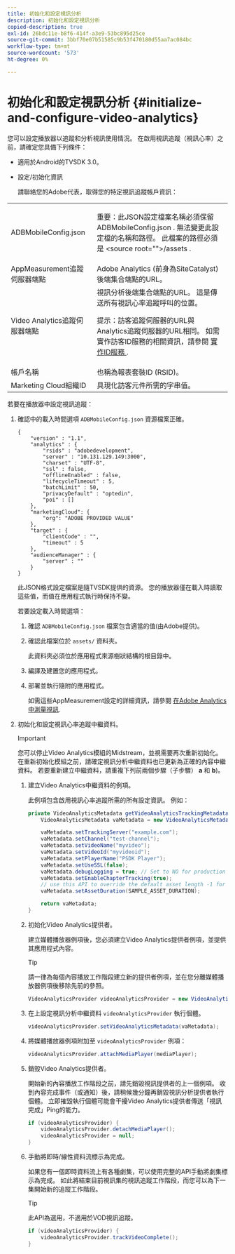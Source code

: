 ```yaml
---
title: 初始化和設定視訊分析
description: 初始化和設定視訊分析
copied-description: true
exl-id: 26bdc11e-b8f6-414f-a3e9-53bc895d25ce
source-git-commit: 3bbf70e07b51585c9b53f470180d55aa7ac084bc
workflow-type: tm+mt
source-wordcount: '573'
ht-degree: 0%

---
```


# 初始化和設定視訊分析 {#initialize-and-configure-video-analytics}

您可以設定播放器以追蹤和分析視訊使用情況。
在啟用視訊追蹤（視訊心率）之前，請確定您具備下列條件：

* 適用於Android的TVSDK 3.0。
* 設定/初始化資訊

   請聯絡您的Adobe代表，取得您的特定視訊追蹤帳戶資訊：

<table id="table_3565328ABBEE4605A92EAE1ADE5D6F84"> 
 <tbody> 
  <tr> 
   <td colname="col1"> <span class="filepath"> ADBMobileConfig.json </span> </td> 
   <td colname="col2"> <p>重要：此JSON設定檔案名稱必須保留 <span class="filepath"> ADBMobileConfig.json </span>. 無法變更此設定檔的名稱和路徑。 此檔案的路徑必須是 <span class="filepath"> &lt;source root=""&gt;/assets </span>. </p> </td> 
  </tr> 
  <tr> 
   <td colname="col1"> AppMeasurement追蹤伺服器端點 </td> 
   <td colname="col2"> Adobe Analytics (前身為SiteCatalyst)後端集合端點的URL。 </td> 
  </tr> 
  <tr> 
   <td colname="col1"> Video Analytics追蹤伺服器端點 </td> 
   <td colname="col2"> 視訊分析後端集合端點的URL。 這是傳送所有視訊心率追蹤呼叫的位置。 <p>提示：訪客追蹤伺服器的URL與Analytics追蹤伺服器的URL相同。 如需實作訪客ID服務的相關資訊，請參閱 <a href="https://experienceleague.adobe.com/docs/id-service/using/implementation/setup-target.html?lang=en" format="html" scope="external"> 實作ID服務 </a>. </p> </td> 
  </tr> 
  <tr> 
   <td colname="col1"> 帳戶名稱 </td> 
   <td colname="col2"> 也稱為報表套裝ID (RSID)。 </td> 
  </tr> 
  <tr> 
   <td colname="col1"> Marketing Cloud組織ID </td> 
   <td colname="col2"> 具現化訪客元件所需的字串值。 </td> 
  </tr> 
 </tbody> 
</table>

若要在播放器中設定視訊追蹤：

1. 確認中的載入時間選項 `ADBMobileConfig.json` 資源檔案正確。

   ```
   { 
       "version" : "1.1", 
       "analytics" : { 
           "rsids" : "adobedevelopment", 
           "server" : "10.131.129.149:3000", 
           "charset" : "UTF-8", 
           "ssl" : false, 
           "offlineEnabled" : false, 
           "lifecycleTimeout" : 5, 
           "batchLimit" : 50, 
           "privacyDefault" : "optedin", 
           "poi" : [] 
       }, 
       "marketingCloud": { 
           "org": "ADOBE PROVIDED VALUE"  
       }, 
       "target" : { 
           "clientCode" : "", 
           "timeout" : 5 
       }, 
       "audienceManager" : { 
           "server" : "" 
       } 
   }
   ```

   此JSON格式設定檔案是隨TVSDK提供的資源。 您的播放器僅在載入時讀取這些值，而值在應用程式執行時保持不變。

   若要設定載入時間選項：


   1. 確認 `ADBMobileConfig.json` 檔案包含適當的值(由Adobe提供)。
   1. 確認此檔案位於 `assets/` 資料夾。

      此資料夾必須位於應用程式來源樹狀結構的根目錄中。

   1. 編譯及建置您的應用程式。
   1. 部署並執行隨附的應用程式。

      如需這些AppMeasurement設定的詳細資訊，請參閱 [在Adobe Analytics中測量視訊](https://experienceleague.adobe.com/docs/media-analytics/using/media-overview.html?lang=en).

1. 初始化和設定視訊心率追蹤中繼資料。

   >[!IMPORTANT]
   >
   >您可以停止Video Analytics模組的Midstream，並視需要再次重新初始化。 在重新初始化模組之前，請確定視訊分析中繼資料也已更新為正確的內容中繼資料。 若要重新建立中繼資料，請重複下列前兩個步驟（子步驟） **a** 和 **b**)。

   1. 建立Video Analytics中繼資料的例項。

      此例項包含啟用視訊心率追蹤所需的所有設定資訊。 例如：

      ```java
      private VideoAnalyticsMetadata getVideoAnalyticsTrackingMetadata() { 
          VideoAnalyticsMetadata vaMetadata = new VideoAnalyticsMetadata(); 
      
          vaMetadata.setTrackingServer("example.com"); 
          vaMetadata.setChannel("test-channel"); 
          vaMetadata.setVideoName("myvideo"); 
          vaMetadata.setVideoId("myvideoid"); 
          vaMetadata.setPlayerName("PSDK Player"); 
          vaMetadata.setUseSSL(false); 
          vaMetadata.debugLogging = true; // Set to NO for production deployment. 
          vaMetadata.setEnableChapterTracking(true); 
          // use this API to override the default asset length -1 for live streams 
          vaMetadata.setAssetDuration(SAMPLE_ASSET_DURATION); 
      
          return vaMetadata; 
      }
      ```

   1. 初始化Video Analytics提供者。

      建立媒體播放器例項後，您必須建立Video Analytics提供者例項，並提供其應用程式內容。

      >[!TIP]
      >
      >請一律為每個內容播放工作階段建立新的提供者例項，並在您分離媒體播放器例項後移除先前的參照。

      ```java
      VideoAnalyticsProvider videoAnalyticsProvider = new VideoAnalyticsProvider(appContext); 
      ```

   1. 在上設定視訊分析中繼資料 `videoAnalyticsProvider` 執行個體。

      ```java
      videoAnalyticsProvider.setVideoAnalyticsMetadata(vaMetadata);
      ```

   1. 將媒體播放器例項附加至 `videoAnalyticsProvider` 例項：

      ```java
      videoAnalyticsProvider.attachMediaPlayer(mediaPlayer); 
      ```

   1. 銷毀Video Analytics提供者。

      開始新的內容播放工作階段之前，請先銷毀視訊提供者的上一個例項。 收到內容完成事件（或通知）後，請稍候幾分鐘再銷毀視訊分析提供者執行個體。 立即摧毀執行個體可能會干擾Video Analytics提供者傳送「視訊完成」Ping的能力。

      ```java
      if (videoAnalyticsProvider) { 
          videoAnalyticsProvider.detachMediaPlayer(); 
          videoAnalyticsProvider = null; 
      }
      ```

   1. 手動將即時/線性資料流標示為完成。

      如果您有一個即時資料流上有各種劇集，可以使用完整的API手動將劇集標示為完成。 如此將結束目前視訊集的視訊追蹤工作階段，而您可以為下一集開始新的追蹤工作階段。

      >[!TIP]
      >
      >此API為選用，不適用於VOD視訊追蹤。

      ```java
      if (videoAnalyticsProvider) { 
          videoAnalyticsProvider.trackVideoComplete();    
      }
      ```
